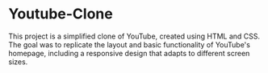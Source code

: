 # Youtube-Clone
This project is a simplified clone of YouTube, created using HTML and CSS. The goal was to replicate the layout and basic functionality of YouTube's homepage, including a responsive design that adapts to different screen sizes.
